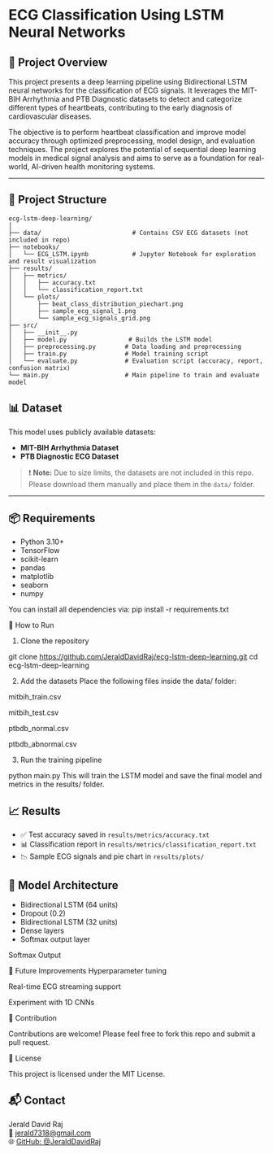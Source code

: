 # ECG Classification Using LSTM Neural Networks

## 🧠 Project Overview

This project presents a deep learning pipeline using Bidirectional LSTM neural networks for the classification of ECG signals. It leverages the MIT-BIH Arrhythmia and PTB Diagnostic datasets to detect and categorize different types of heartbeats, contributing to the early diagnosis of cardiovascular diseases.

The objective is to perform heartbeat classification and improve model accuracy through optimized preprocessing, model design, and evaluation techniques. The project explores the potential of sequential deep learning models in medical signal analysis and aims to serve as a foundation for real-world, AI-driven health monitoring systems.

---

## 📁 Project Structure

```
ecg-lstm-deep-learning/
│
├── data/                         # Contains CSV ECG datasets (not included in repo)
├── notebooks/
│   └── ECG_LSTM.ipynb            # Jupyter Notebook for exploration and result visualization
├── results/
│   ├── metrics/
│   │   ├── accuracy.txt
│   │   └── classification_report.txt
│   └── plots/
│       ├── beat_class_distribution_piechart.png
│       ├── sample_ecg_signal_1.png
│       └── sample_ecg_signals_grid.png
├── src/
│   ├── __init__.py
│   ├── model.py                 # Builds the LSTM model
│   ├── preprocessing.py        # Data loading and preprocessing
│   ├── train.py                # Model training script
│   └── evaluate.py             # Evaluation script (accuracy, report, confusion matrix)
└── main.py                     # Main pipeline to train and evaluate model
```

## 📊 Dataset

This model uses publicly available datasets:

- **MIT-BIH Arrhythmia Dataset**
- **PTB Diagnostic ECG Dataset**

> ❗ **Note:** Due to size limits, the datasets are not included in this repo. Please download them manually and place them in the `data/` folder.

---

## 📦 Requirements

- Python 3.10+
- TensorFlow
- scikit-learn
- pandas
- matplotlib
- seaborn
- numpy

You can install all dependencies via:
pip install -r requirements.txt


🚀 How to Run
1. Clone the repository

git clone https://github.com/JeraldDavidRaj/ecg-lstm-deep-learning.git
cd ecg-lstm-deep-learning

2. Add the datasets
Place the following files inside the data/ folder:

mitbih_train.csv

mitbih_test.csv

ptbdb_normal.csv

ptbdb_abnormal.csv

3. Run the training pipeline

python main.py
This will train the LSTM model and save the final model and metrics in the results/ folder.

## 📈 Results

- ✅ Test accuracy saved in `results/metrics/accuracy.txt`
- 📊 Classification report in `results/metrics/classification_report.txt`
- 📉 Sample ECG signals and pie chart in `results/plots/`

## 🧠 Model Architecture

- Bidirectional LSTM (64 units)
- Dropout (0.2)
- Bidirectional LSTM (32 units)
- Dense layers
- Softmax output layer

Softmax Output

📌 Future Improvements
Hyperparameter tuning

Real-time ECG streaming support

Experiment with 1D CNNs

🤝 Contribution

Contributions are welcome! Please feel free to fork this repo and submit a pull request.

📜 License

This project is licensed under the MIT License.

## 📬 Contact

Jerald David Raj  
📧 [jerald7318@gmail.com](mailto:jerald7318@gmail.com)  
🌐 [GitHub: @JeraldDavidRaj](https://github.com/JeraldDavidRaj)







